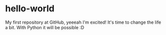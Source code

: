 # hello-world
My first repository at GitHub, yeeeah I'm excited!
It's time to change the life a bit. With Python it will be possible :D
